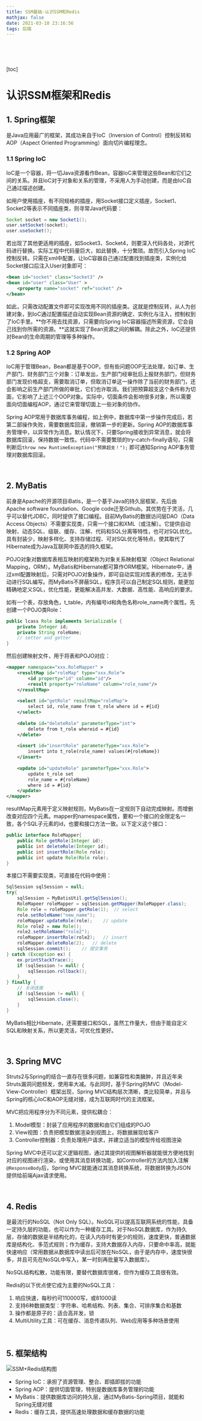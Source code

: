 ```yaml
---
title: SSM基础-认识SSM和Redis
mathjax: false
date: 2021-03-10 23:16:56
tags: 后端
---
```


&nbsp;

<!-- more -->

<!-- toc -->

&nbsp;

[toc]



# 认识SSM框架和Redis

## 1. Spring框架

是Java应用最广的框架，其成功来自于IoC（Inversion of Control）控制反转和AOP（Aspect Oriented Programming）面向切片编程理念。

### 1.1 Spring IoC

IoC是一个容器，将一切Java资源看作Bean，容器IoC来管理这些Bean和它们之间的关系。并且IoC对于对象和关系的管理，不采用人为手动创建，而是由IoC自己通过描述创建。

如用户使用插座，有不同规格的插座，用Socket接口定义插座，Socket1、Socket2等表示不同插座类，则寻常Java代码要：

```java
Socket socket = new Socket1();
user.setSocket(socket);
user.useSocket();
```

若出现了其他更适用的插座，如Socket3、Socket4，则要深入代码各处，对源代码进行替换。实际工程中代码量巨大，如此替换，十分繁琐。故而引入Spring IoC 控制反转。只需在xml中配置，让IoC容器自己通过配置找到插座类，实例化给Socket接口后注入User对象即可：

```xml
<bean id="socket" class="Socket3" />
<bean id="user" class="User" >
    <property name="socket" ref="socket" />
</bean>
```

如此，只需改动配置文件即可实现改用不同的插座类。这就是控制反转，从人为创建对象，到IoC通过配置描述自动实现Bean资源的确定、实例化与注入，控制权到了IoC手里。**你不用去找资源，只需要向Spring IoC容器描述所需资源，它会自己找到你所需的资源。**这就实现了Bean资源之间的解耦。除此之外，IoC还提供对Bean的生命周期的管理等多种操作。

### 1.2 Spring AOP

IoC用于管理Bean，Bean都是基于OOP。但有些问题OOP无法处理，如订单、生产部门、财务部门三个对象：订单发出，生产部门经审批后上报财务部门，但财务部门发现价格超支，需要取消订单，但取消订单这一操作除了当前的财务部门，还会影响之前生产部门所做的审批，它们也许取消。我们把预算超支这个条件称为切面，它影响了上述三个OOP对象。实际中，切面条件会影响很多对象，所以需要面向切面编程AOP，通过它来管理切面上一些对象的协作。

Spring AOP常用于数据库事务编程，如上例中，数据库中第一步操作完成后，若第二部操作失败，需要数据库回滚，撤销第一步的更新。Spring AOP的数据库事务管理中，以异常作为消息。默认情况下，只要Spring接收到异常消息，就会将数据库回滚，保持数据一致性。代码中不需要繁琐的try-catch-finally语句，只需判断后`throw new RuntimeException("预算超支！");` 即可通知Spring AOP事务管理对数据库回滚。

&nbsp;

## 2. MyBatis

前身是Apache的开源项目iBatis，是一个基于Java的持久层框架，先后由Apache software foundation、Google code迁至Github。其优势在于灵活，几乎可以替代JDBC，同时提供了接口编程。目前MyBatis的数据访问层DAO（Data Access Objects）不需要实现类，只需一个接口和XML（或注解）。它提供自动映射、动态SQL、级联、缓存、注解、代码和SQL分离等特性，也可对SQL优化。具有封装少，映射多样化、支持存储过程、可对SQL优化等特点，使其取代了Hibernate成为Java互联网中首选的持久框架。

POJO对象对数据库表相互映射的框架称为对象关系映射框架（Object Relational Mapping，ORM）。MyBatis和Hibernate都可算作ORM框架。Hibernate中，通过xml配置映射后，只需对POJO对象操作，即可自动实现对库表的修改，无法手动进行SQL编写。而MyBatis不屏蔽SQL，程序员可以自己制定SQL规则，能更加精确地定义SQL，优化性能，更能解决高并发、大数据、高性能、高响应的要求。

如有一个表，存放角色，t_table，内有编号id和角色名称role_name两个属性。先创建一个POJO类Role：

```java
public lcass Role implements Serializable {
    private Integer id;
    private String roleName;
    // setter and getter
}
```

然后创建映射文件，用于将表和POJO对应：

```xml
<mapper namespace="xxx.RoleMapper" >
    <resultMap id="roleMap" type="xxx.Role">
        <id property="id" column="id"/>
        <result property="roleName" column="role_name"/>		
    </resultMap>
    
    <select id="getRole" resultMap="roleMap">
        select id, role_name from t_role where id = #{id}
    </select>
    
    <delete id="deleteRole" parameterType="int">
        delete from t_role whereid = #{id}
    </delete>
    
    <insert id="insertRole" parameterType="xxx.Role">
        insert into t_role(role_name) values(#{roleName})
    </insert>
    
    <update id="updateRole" parameterType="xxx.Role">
        update t_role set
        role_name = #{roleName}
        where id = #{id}
    </update>
</mapper>
```

resultMap元素用于定义映射规则，MyBatis在一定规则下自动完成映射。而增删改查对应四个元素。mapper的namespace属性，要和一个接口的全限定名一致，各个SQL子元素的id，也要和接口方法一致。以下定义这个接口：

```java
public interface RoleMapper{
    public Role getRole(Integer id);
    public int deleteRole(Integer id);
    public int insertRole(Role role);
    public int update Role(Role role);
}
```

本接口不需要实现类，可直接在代码中使用：

```java
SqlSession sqlSession = null;
try{
    sqlSession = MyBatisUtil.getSqlSession();
    RoleMapeer roleMapper = sqlSession.getMapper(RoleMapper.class);
    Role role = roleMapper.getRole(1);	// select
    role.setRoleName("new_name");
    roleMapper.updateRole(role);	// update
    Role role2 = new Role();
    role2.setRoleName("role2");
    roleMapper.insertRole(role2);	// insert
    roleMapper.deleteRole(2);	// delete
    sqlSession.commit();	// 提交事务    
} catch (Exception ex) {
    ex.printStackTrace();
    if (sqlSession != null) {
        sqlSession.rollback();
    }
} finally {
    // 关闭连接
    if (sqlSession != null) {
        sqlSession.close();
    }
}
```

MyBatis相比Hibernate，还需要接口和SQL，虽然工作量大，但由于能自定义SQL和映射关系，所以更灵活，可优化性更好。

&nbsp;

## 3. Spring MVC

Struts2与Spring的结合一直存在很多问题，如兼容性和类臃肿，并且近年来Struts漏洞问题频发，使用率大减。与此同时，基于Spring的MVC（Model-View-Controller）框架出现，Spring MVC结构层次清晰，类比较简单，并且与Spring的核心IoC和AOP无缝对接，成为互联网时代的主流框架。

MVC把应用程序分为不同元素，提供松耦合：

1. Model模型：封装了应用程序的数据和由它们组成的POJO
2. View视图：负责把模型数据渲染到视图上，将数据展现给客户
3. Controller控制器：负责处理用户请求，并建立适当的模型传给视图渲染

Spring MVC中还可以定义逻辑视图，通过其提供的视图解析器就能很方便地找到对应的视图进行渲染，或使用其消息转换功能，如Controller的方法内加入注解`@ResponseBody`后，Spring MVC就能通过其消息转换系统，将数据转换为JSON提供给前端Ajax请求使用。

&nbsp;

## 4. Redis

是最流行的NoSQL（Not Only SQL）。NoSQL可以提高互联网系统的性能，具备一定持久层的功能，也可以作为一种缓存工具。对于NoSQL数据库，作为持久层，存储的数据是半结构化的，在读入内存时有更少的规则，速度更快，普通数据库是结构化、多范式规则；作为缓存，支持大数据存入内存，只要命中率高，就能快速响应（常用数据从数据库中读出后可放在NoSQL，由于是内存中，速度快很多，并且可先在NoSQL中写入，某一时刻再批量写入数据库）。

NoSQL结构松散，功能有限，要替代数据库很难，但作为缓存工具很有效。

Redis的以下优点使它成为主要的NoSQL工具：

1. 响应快速，每秒约可110000写，或81000读
2. 支持6种数据类型：字符串、哈希结构、列表、集合、可排序集合和基数
3. 操作都是原子的：适合高并发，锁
4. MultiUtility工具：可在缓存、消息传递队列、Web应用等多种场景使用

&nbsp;

## 5. 框架结构

![SSM+Redis结构图](认识SSM和Redis/SSM+Redis结构图.png)

* Spring IoC：承担了资源管理、整合、即插即拔的功能
* Spring AOP：提供切面管理，特别是数据库事务管理的功能
* MyBatis：提供数据库访问的持久层，通过MyBatis-Spring项目，就能和Spring无缝对接
* Redis：缓存工具，提供高速处理数据和缓存数据的功能
